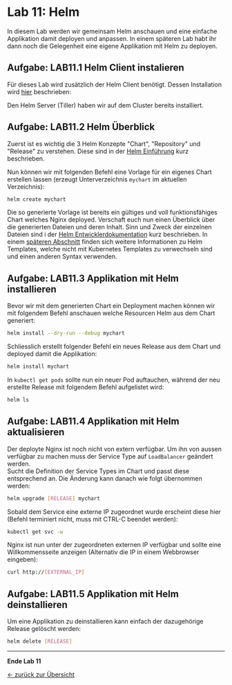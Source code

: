 # Lab 11: Helm

In diesem Lab werden wir gemeinsam Helm anschauen und eine einfache Applikation damit deployen und anpassen. In einem späteren Lab habt ihr dann noch die Gelegenheit eine
eigene Applikation mit Helm zu deployen.

## Aufgabe: LAB11.1 Helm Client instalieren

Für dieses Lab wird zusätzlich der Helm Client benötigt. Dessen Installation wird
[hier](https://docs.helm.sh/using_helm/#installing-the-helm-client) beschrieben:

Den Helm Server (Tiller) haben wir auf dem Cluster bereits installiert.

## Aufgabe: LAB11.2 Helm Überblick

Zuerst ist es wichtig die 3 Helm Konzepte "Chart", "Repository" und "Release" zu verstehen.
Diese sind in der [Helm Einführung](https://docs.helm.sh/using_helm/#three-big-concepts) kurz beschrieben.

Nun können wir mit folgenden Befehl eine Vorlage für ein eigenes Chart erstellen lassen
(erzeugt Unterverzeichnis `mychart` im aktuellen Verzeichnis):

```sh
helm create mychart
```

Die so generierte Vorlage ist bereits ein gültiges und voll funktionsfähiges Chart
welches Nginx deployed.
Verschaft euch nun einen Überblick über die generierten Dateien und deren Inhalt.
Sinn und Zweck der einzelnen Dateien sind i der [Helm Entwicklerdokumentation](https://docs.helm.sh/developing_charts/#the-chart-file-structure) kurz beschrieben.
In einem [späteren Abschnitt](https://docs.helm.sh/developing_charts/#templates-and-values) finden
sich weitere Informationen zu Helm Templates, welche nicht mit Kubernetes Templates zu verwechseln sind
und einen anderen Syntax verwenden.

## Aufgabe: LAB11.3 Applikation mit Helm installieren

Bevor wir mit dem generierten Chart ein Deployment machen können wir mit folgendem Befehl
anschauen welche Resourcen Helm aus dem Chart generiert:

```sh
helm install --dry-run --debug mychart
```

Schliesslich erstellt folgender Befehl ein neues Release aus dem Chart und deployed damit die Applikation:
```sh
helm install mychart
```

In `kubectl get pods` sollte nun ein neuer Pod auftauchen, während der neu erstellte
Release mit folgendem Befehl aufgelistet wird:

```sh
helm ls
```

## Aufgabe: LAB11.4 Applikation mit Helm aktualisieren

Der deployte Nginx ist noch nicht von extern verfügbar. Um ihn
von aussen verfügbar zu machen muss der Service Type auf
`LoadBalancer` geändert werden.  
Sucht die Definition der Service Types im Chart und passt diese
entsprechend an. Die Änderung kann danach wie folgt übernommen werden:

```sh
helm upgrade [RELEASE] mychart
```

Sobald dem Service eine externe IP zugeordnet wurde erscheint diese hier (Befehl terminiert nicht, muss mit CTRL-C beendet werden):

```sh
kubectl get svc -w
```

Nginx ist nun unter der zugeordneten externen IP verfügbar und sollte eine Willkommensseite anzeigen (Alternativ die IP in einem Webbrowser eingeben):

```sh
curl http://[EXTERNAL_IP]
```

## Aufgabe: LAB11.5 Applikation mit Helm deinstallieren

Um eine Applikation zu deinstallieren kann einfach der dazugehörige Release gelöscht werden:

```sh
helm delete [RELEASE]
```

---

**Ende Lab 11**

[← zurück zur Übersicht](../README.md)
